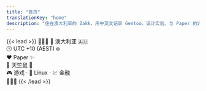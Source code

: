 ```yaml
---
title: "首页"
translationKey: "home"
description: "住在澳大利亚的 Zakk，用中英文记录 Gentoo、设计实验、与 Paper 的异地日常。"
---
```


{{< lead >}}
🩷💛🩵  📍 澳大利亚 🇦🇺  
🕓 UTC +10 (AEST) ❄️  
❤️ Paper ✨  
🐹 天竺鼠 🥔  
🎮 游戏 · 🐧 Linux · 💹 金融  
🩷💛🩵
{{< /lead >}}
